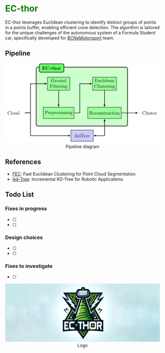 # <span style="color:green">**EC-thor**</span>

EC-thor leverages Euclidean clustering to identify distinct groups of points in a points buffer, enabling efficient cone detection. The algorithm is tailored for the unique challenges of the autonomous system of a Formula Student car, specifically developed for [BCNeMotorsport](https://bcnemotorsport.upc.edu) team.




## Pipeline
<p align="center">
  <img src="./doc/media/pipeline.png"  alt="Perfomance of the algorithm" /><br />
    Pipeline diagram
</p>

## References
- [FEC](https://github.com/YizhenLAO/FEC): Fast Euclidean Clustering for Point Cloud Segmentation
- [ikd-Tree](https://github.com/hku-mars/ikd-Tree): Incremental KD-Tree for Robotic Applications


## Todo List
### Fixes in progress
- [ ] 
- [ ] 

### Design choices
- [ ] 
- [ ] 

### Fixes to investigate
- [ ] 

<p align="center">
  <img src="./doc/media/panoramic_logo.jpeg"  alt="Perfomance of the algorithm" /><br />
  Logo
</p>